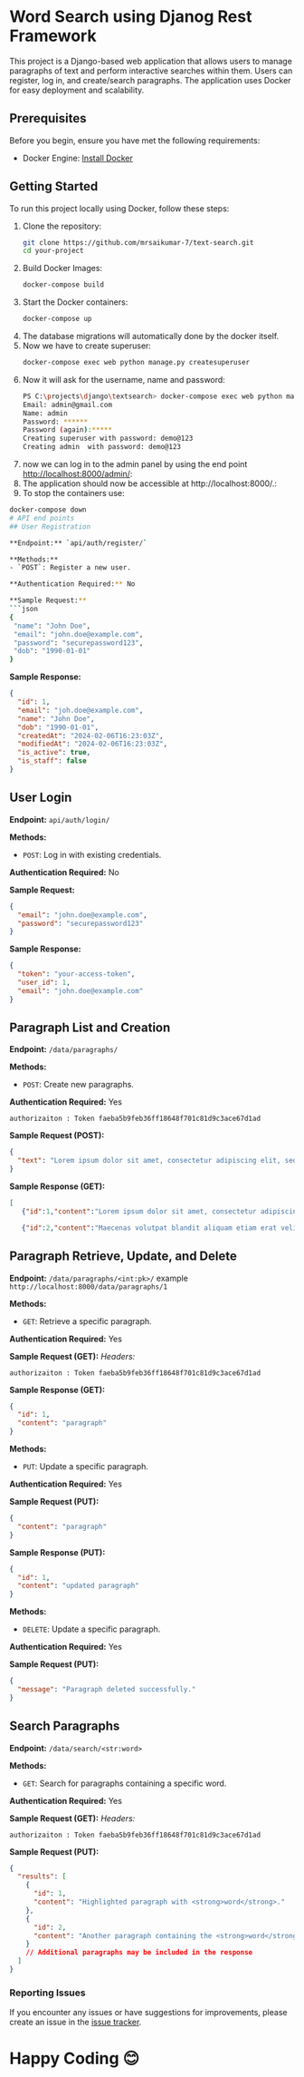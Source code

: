 # Word Search using Djanog Rest Framework

This project is a Django-based web application that allows users to manage paragraphs of text and perform interactive searches within them. Users can register, log in, and create/search paragraphs. The application uses Docker for easy deployment and scalability.


## Prerequisites

Before you begin, ensure you have met the following requirements:
- Docker Engine: [Install Docker](https://docs.docker.com/get-docker/)

## Getting Started

To run this project locally using Docker, follow these steps:

1. Clone the repository:
   ```bash
   git clone https://github.com/mrsaikumar-7/text-search.git
   cd your-project
2. Build Docker Images:
   ```bash
   docker-compose build
3. Start the Docker containers:
   ```bash
   docker-compose up
5. The database migrations will automatically done by the docker itself.
6. Now we have to create superuser:
   ```bash
   docker-compose exec web python manage.py createsuperuser
7. Now it will ask for the username, name and password:
   ```bash
   PS C:\projects\django\textsearch> docker-compose exec web python manage.py createsuperuser
   Email: admin@gmail.com
   Name: admin
   Password: ******
   Password (again):*****
   Creating superuser with password: demo@123
   Creating admin  with password: demo@123
8. now we can log in to the admin panel by using the end point  [http://localhost:8000/admin/](url):
9. The application should now be accessible at http://localhost:8000/.:
10. To stop the containers use:
   ```bash
   docker-compose down
# API end points
## User Registration

**Endpoint:** `api/auth/register/`

**Methods:** 
- `POST`: Register a new user.

**Authentication Required:** No

**Sample Request:**
  ```json
  {
    "name": "John Doe",
    "email": "john.doe@example.com",
    "password": "securepassword123",
    "dob": "1990-01-01"
  }
 ```
**Sample Response:** 
   ```json
   {
     "id": 1,
     "email": "joh.doe@example.com",
     "name": "John Doe",
     "dob": "1990-01-01",
     "createdAt": "2024-02-06T16:23:03Z",
     "modifiedAt": "2024-02-06T16:23:03Z",
     "is_active": true,
     "is_staff": false
   }
   ```

## User Login

**Endpoint:** `api/auth/login/`

**Methods:** 
- `POST`: Log in with existing credentials.

**Authentication Required:** No

**Sample Request:**
```json
{
  "email": "john.doe@example.com",
  "password": "securepassword123"
}
```
**Sample Response:**
```json
{
  "token": "your-access-token",
  "user_id": 1,
  "email": "john.doe@example.com"
}
```

## Paragraph List and Creation

**Endpoint:** `/data/paragraphs/`

**Methods:** 
- `POST`: Create new paragraphs.

**Authentication Required:** Yes
```headers
authorizaiton : Token faeba5b9feb36ff18648f701c81d9c3ace67d1ad
```

**Sample Request (POST):**
```json
{
  "text": "Lorem ipsum dolor sit amet, consectetur adipiscing elit, sed do eiusmod tempor incididunt ut labore et dolore magna aliqua. Magna ac placerat vestibulum lectus. Elit duis tristique sollicitudin nibh sit amet commodo. Senectus et netus et malesuada fames. Fermentum iaculis eu non diam phasellus vestibulum lorem sed. Dictumst quisque sagittis purus sit amet volutpat consequat mauris. Aliquam ut porttitor leo a diam sollicitudin tempor. Consectetur a erat nam atlectus urna duis convallis. Sed viverra ipsum nunc aliquet bibendum enim facilisis gravida neque.\n\nMaecenas volutpat blandit aliquam etiam erat velit scelerisque. Lectus sit amet est placerat in egestas erat imperdiet. Ante in nibh mauris cursus mattis. Tellus rutrum tellus pellentesque eu tincidunt. Euismod quis viverra nibh cras pulvinar mattis. Proin nibh nisl condimentum id venenatis a. Quam elementum pulvinar etiam non quam. Arcu dictum varius duis at consectetur lorem donec. Aliquet porttitor lacus luctus accumsan tortor. Duis ut diam quam nulla porttitor massa id."
}
```
**Sample Response (GET):**
```json
[
   {"id":1,"content":"Lorem ipsum dolor sit amet, consectetur adipiscing elit, sed do eiusmod tempor incididunt ut labore et dolore magna aliqua. Magna ac placerat vestibulum lectus. Elit duis tristique sollicitudin nibh sit amet commodo. Senectus et netus et malesuada fames. Fermentum iaculis eu non diam phasellus vestibulum lorem sed. Dictumst quisque sagittis purus sit amet volutpat consequat mauris. Aliquam ut porttitor leo a diam sollicitudin tempor. Consectetur a erat nam atlectus urna duis convallis. Sed viverra ipsum nunc aliquet bibendum enim facilisis gravida neque."},

   {"id":2,"content":"Maecenas volutpat blandit aliquam etiam erat velit scelerisque. Lectus sit amet est placerat in egestas erat imperdiet. Ante in nibh mauris cursus mattis. Tellus rutrum tellus pellentesque eu tincidunt. Euismod quis viverra nibh cras pulvinar mattis. Proin nibh nisl condimentum id venenatis a. Quam elementum pulvinar etiam non quam. Arcu dictum varius duis at consectetur lorem donec. Aliquet porttitor lacus luctus accumsan tortor. Duis ut diam quam nulla porttitor massa id."}]
```

## Paragraph Retrieve, Update, and Delete

**Endpoint:** `/data/paragraphs/<int:pk>/`
example `http://localhost:8000/data/paragraphs/1`

**Methods:** 
- `GET`: Retrieve a specific paragraph.

**Authentication Required:** Yes

**Sample Request (GET):**
*Headers:* 

```headers
authorizaiton : Token faeba5b9feb36ff18648f701c81d9c3ace67d1ad
```

**Sample Response (GET):**
```json
{
  "id": 1,
  "content": "paragraph"
}
```
**Methods:** 
- `PUT`: Update a specific paragraph.

**Authentication Required:** Yes

**Sample Request (PUT):**
```json
{
  "content": "paragraph"
}
```
**Sample Response (PUT):**
```json
{
  "id": 1,
  "content": "updated paragraph"
}
```
**Methods:** 
- `DELETE`: Update a specific paragraph.

**Authentication Required:** Yes

**Sample Request (PUT):**
```json
{
  "message": "Paragraph deleted successfully."
}
```

## Search Paragraphs

**Endpoint:** `/data/search/<str:word>`

**Methods:** 
- `GET`: Search for paragraphs containing a specific word.

**Authentication Required:** Yes

**Sample Request (GET):**
*Headers:* 
```headers
authorizaiton : Token faeba5b9feb36ff18648f701c81d9c3ace67d1ad
```
**Sample Request (PUT):**
```json
{
  "results": [
    {
      "id": 1,
      "content": "Highlighted paragraph with <strong>word</strong>."
    },
    {
      "id": 2,
      "content": "Another paragraph containing the <strong>word</strong>."
    }
    // Additional paragraphs may be included in the response
  ]
}
```



### Reporting Issues

If you encounter any issues or have suggestions for improvements, please create an issue in the [issue tracker](https://github.com/mrsaikumar-7/text-search/issues).

# Happy Coding 😊















   
